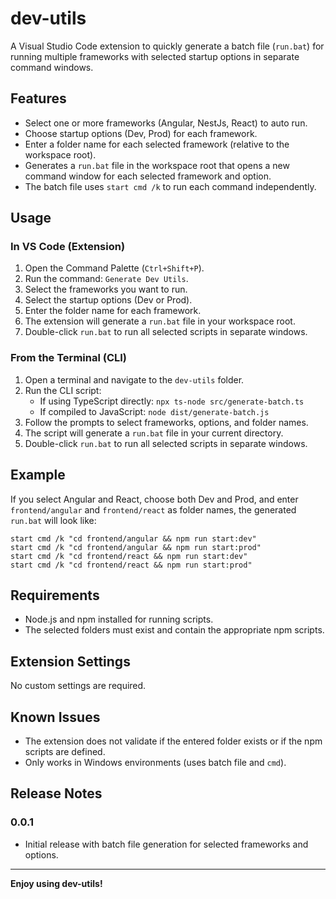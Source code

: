 # dev-utils

A Visual Studio Code extension to quickly generate a batch file (`run.bat`) for running multiple frameworks with selected startup options in separate command windows.

## Features

- Select one or more frameworks (Angular, NestJs, React) to auto run.
- Choose startup options (Dev, Prod) for each framework.
- Enter a folder name for each selected framework (relative to the workspace root).
- Generates a `run.bat` file in the workspace root that opens a new command window for each selected framework and option.
- The batch file uses `start cmd /k` to run each command independently.

## Usage

### In VS Code (Extension)

1. Open the Command Palette (`Ctrl+Shift+P`).
2. Run the command: `Generate Dev Utils`.
3. Select the frameworks you want to run.
4. Select the startup options (Dev or Prod).
5. Enter the folder name for each framework.
6. The extension will generate a `run.bat` file in your workspace root.
7. Double-click `run.bat` to run all selected scripts in separate windows.

### From the Terminal (CLI)

1. Open a terminal and navigate to the `dev-utils` folder.
2. Run the CLI script:
   - If using TypeScript directly: `npx ts-node src/generate-batch.ts`
   - If compiled to JavaScript: `node dist/generate-batch.js`
3. Follow the prompts to select frameworks, options, and folder names.
4. The script will generate a `run.bat` file in your current directory.
5. Double-click `run.bat` to run all selected scripts in separate windows.

## Example

If you select Angular and React, choose both Dev and Prod, and enter `frontend/angular` and `frontend/react` as folder names, the generated `run.bat` will look like:

```
start cmd /k "cd frontend/angular && npm run start:dev"
start cmd /k "cd frontend/angular && npm run start:prod"
start cmd /k "cd frontend/react && npm run start:dev"
start cmd /k "cd frontend/react && npm run start:prod"
```

## Requirements

- Node.js and npm installed for running scripts.
- The selected folders must exist and contain the appropriate npm scripts.

## Extension Settings

No custom settings are required.

## Known Issues

- The extension does not validate if the entered folder exists or if the npm scripts are defined.
- Only works in Windows environments (uses batch file and `cmd`).

## Release Notes

### 0.0.1

- Initial release with batch file generation for selected frameworks and options.

---

**Enjoy using dev-utils!**
